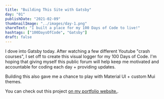 ```yaml
---
title: "Building This Site with Gatsby"
day: "01"
publishDate: "2021-02-09"
thumbnailImage: "../images/day-1.png"
shareText: "I built a place for my 100 Days of Code to live!"
hashtags: ["100DaysOfCode", "Gatsby"]
draft: false
---
```


I dove into Gatsby today. After watching a few different Youtube "crash courses", I set off to create this visual logger for my 100 Days of Code. I'm hoping that giving myself this public forum will help keep me motivated and accountable for coding each day + providing updates.

Building this also gave me a chance to play with Material UI + custom Mui themes.

You can check out this project <a href="http://www.tylercsamuelson.com/projects" target="_blank">on my portfolio website.</a>.
